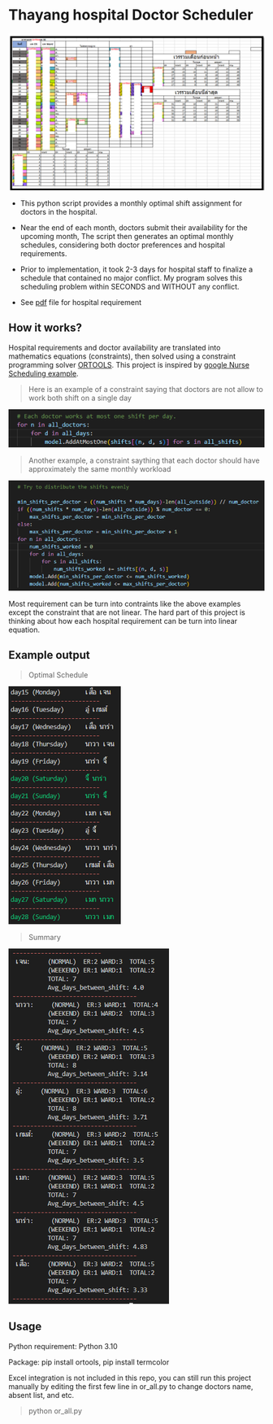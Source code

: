 # Thayang hospital Doctor Scheduler

![pic1](img/realtable.png)

* This python script provides a monthly optimal shift assignment for doctors in the hospital.

* Near the end of each month, doctors submit their availability for the upcoming month, The script then generates an optimal monthly schedules, considering both doctor preferences and hospital 
requirements.

* Prior to implementation, it took 2-3 days for hospital staff to finalize a schedule that contained no major conflict. My program solves this scheduling problem within SECONDS and WITHOUT any conflict.

* See [pdf](requirement.pdf) file for hospital requirement

## How it works?

Hospital requirements and doctor availability are translated into mathematics equations (constraints), then solved using a constraint programming solver [ORTOOLS](https://developers.google.com/optimization).  This project is inspired by [google Nurse Scheduling example](https://developers.google.com/optimization/scheduling/employee_scheduling).

>   Here is an example of a constraint saying that doctors are not allow to work both shift on a single day


 ![pic3](img/basicexample.png)


>  Another example, a constraint saything that each doctor should have approximately the same monthly workload

 ![pic2](img/example1.png)


Most requirement can be turn into contraints like the above examples except the constraint that are not linear. The hard part of this project is thinking about how each hospital requirement can be turn into linear equation.


## Example output

>  Optimal Schedule

 ![pic2](img/exampleOutput.png)


> Summary 

 ![pic2](img/exampleOutput2.png)


## Usage
Python requirement: Python 3.10  

Package: pip install ortools, pip install termcolor

Excel integration is not included in this repo, you can still run this project manually by editing the first few line in or_all.py to change doctors name, absent list, and etc.

> python or_all.py
